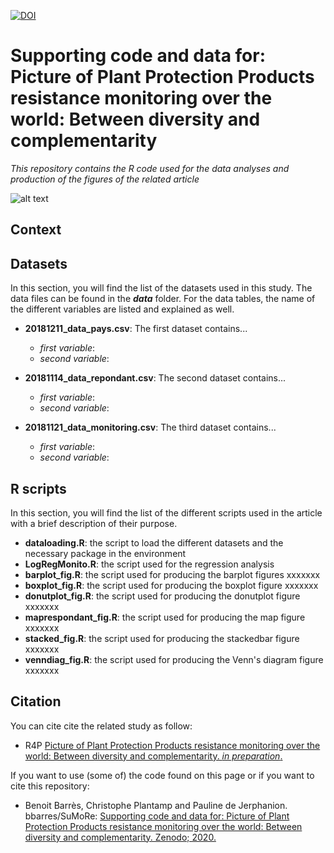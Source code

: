 [![DOI](https://zenodo.org/badge/158614822.svg)](https://zenodo.org/badge/latestdoi/158614822)

# Supporting code and data for: Picture of Plant Protection Products resistance monitoring over the world: Between diversity and complementarity
*This repository contains the R code used for the data analyses and production of the figures of the related article*

![alt text](https://vy7bgw.db.files.1drv.com/y4mUwkekkt-WAKeCnSZg4q20WFG-POgVH1xWs1P6vqYJBTF3Nk6qh-I13dlkQ4foS5Jm8QvVDi4jGGzkEhNQIGSdSDOnmCHjOcx9sg_-zJ2T2JGHGqz5qcw2QDDYi7Moh4Q_Dh4pMmoWBvZYN-5lqfcZhfXOxSIdYCSuoLqYxAoiWS26aDUOZBEpATMom2dYcLXZWpTpEmuD70hRQck7r04jA?width=1586&height=588&cropmode=none)


## Context


## Datasets
In this section, you will find the list of the datasets used in this study. The data files can be found in the ***data*** folder. For the data tables, the name of the different variables are listed and explained as well. 

+ **20181211_data_pays.csv**: The first dataset contains...
  + *first variable*: 
  + *second variable*: 
  
+ **20181114_data_repondant.csv**: The second dataset contains...
  + *first variable*: 
  + *second variable*: 

+ **20181121_data_monitoring.csv**: The third dataset contains...
  + *first variable*: 
  + *second variable*: 

## R scripts
In this section, you will find the list of the different scripts used in the article with a brief description of their purpose. 
+ **dataloading.R**: the script to load the different datasets and the necessary package in the environment
+ **LogRegMonito.R**: the script used for the regression analysis
+ **barplot_fig.R**: the script used for producing the barplot figures xxxxxxx
+ **boxplot_fig.R**: the script used for producing the boxplot figure xxxxxxx
+ **donutplot_fig.R**: the script used for producing the donutplot figure xxxxxxx
+ **maprespondant_fig.R**: the script used for producing the map figure xxxxxxx
+ **stacked_fig.R**: the script used for producing the stackedbar figure xxxxxxx
+ **venndiag_fig.R**: the script used for producing the Venn's diagram figure xxxxxxx


## Citation
You can cite cite the related study as follow: 
+ R4P [Picture of Plant Protection Products resistance monitoring over the world: Between diversity and complementarity. *in preparation*.]()

If you want to use (some of) the code found on this page or if you want to cite this repository: 
+ Benoit Barrès, Christophe Plantamp and Pauline de Jerphanion. bbarres/SuMoRe: [Supporting code and data for: Picture of Plant Protection Products resistance monitoring over the world: Between diversity and complementarity. Zenodo; 2020.](https://zenodo.org/badge/latestdoi/158614822)